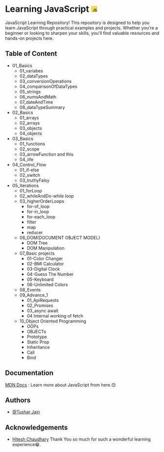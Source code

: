 # Learning JavaScript <code><img height="20" src="https://raw.githubusercontent.com/github/explore/80688e429a7d4ef2fca1e82350fe8e3517d3494d/topics/javascript/javascript.png"></code>

JavaScript Learning Repository! This repository is designed to help you learn JavaScript through practical examples and projects. Whether you're a beginner or looking to sharpen your skills, you'll find valuable resources and hands-on projects here.


## Table of Content

- 01_Basics
  - 01_variabes
  - 02_dataTypes
  - 03_conversionOperations
  - 04_comparisonOfDataTypes
  - 05_strings
  - 06_numsAndMath
  - 07_dateAndTime
  - 08_dataTypeSummary
- 02_Basics
  - 01_arrays
  - 02_arrays
  - 03_objects
  - 04_objects
- 03_Basics
  - 01_functions
  - 02_scope
  - 03_arrowFunction and this
  - 04_iife
- 04_Control_Flow
  - 01_if-else
  - 02_switch
  - 03_truthyFalsy
- 05_Iterations
  - 01_forLoop
  - 02_whileAndDo-while loop
  - 03_higherOrderLoops
    - for-of_loop
    - for-in_loop
    - for-each_loop
    - filter
    - map
    - reducer
  - 06_DOM(DOCUMENT OBJECT MODEL)
    - DOM Tree
    - DOM Manipulation
  - 07_Basic projects
    - 01-Color Changer
    - 02-BMI Calculator
    - 03-Digital Clock
    - 04-Guess The Number
    - 05-Keyboard
    - 06-Unlimited Colors
  - 08_Events
  - 09_Advance_1
    - 01_ApiRequests
    - 02_Promises
    - 03_async await
    - 04 Internal working of fetch
  - 10_Object Oriented Programming 
    - OOPs
    - OBJECTs
    - Prototype
    - Static Prop
    - Inheritance
    - Call
    - Bind
## Documentation

[MDN Docs](https://developer.mozilla.org/en-US/docs/Web/JavaScript)
: Learn more about JavaScript from here.😊
## Authors

- [@Tushar Jain](https://www.github.com/tusharjain24)


## Acknowledgements

 - [Hitesh Chaudhary](https://github.com/hiteshchoudhary/) Thank You so much for such a wonderful learning experience😁.

